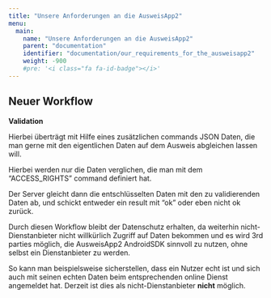 ```yaml
---
title: "Unsere Anforderungen an die AusweisApp2"
menu:
  main:
    name: "Unsere Anforderungen an die AusweisApp2"
    parent: "documentation"
    identifier: "documentation/our_requirements_for_the_ausweisapp2"
    weight: -900
    #pre: '<i class="fa fa-id-badge"></i>'
---
```


## Neuer Workflow

**Validation**

Hierbei überträgt mit Hilfe eines zusätzlichen commands JSON Daten, die man gerne mit den eigentlichen Daten auf dem Ausweis abgleichen lassen will. 

Hierbei werden nur die Daten verglichen, die man mit dem “ACCESS_RIGHTS” command definiert hat. 

Der Server gleicht dann die entschlüsselten Daten mit den zu validierenden Daten ab, und schickt entweder ein result mit “ok” oder eben nicht ok zurück. 

Durch diesen Workflow bleibt der Datenschutz erhalten, da weiterhin nicht-Dienstanbieter nicht willkürlich Zugriff auf Daten bekommen und es wird 3rd parties möglich, die AusweisApp2 AndroidSDK sinnvoll zu nutzen, ohne selbst ein Dienstanbieter zu werden.

So kann man beispielsweise sicherstellen, dass ein Nutzer echt ist und sich auch mit seinen echten Daten beim entsprechenden online Dienst angemeldet hat. Derzeit ist dies als nicht-Dienstanbieter **nicht** möglich.
